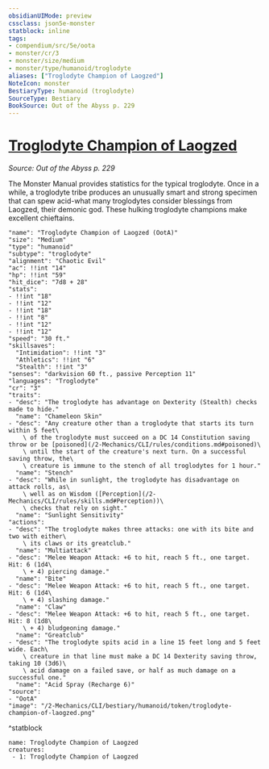 ```yaml
---
obsidianUIMode: preview
cssclass: json5e-monster
statblock: inline
tags:
- compendium/src/5e/oota
- monster/cr/3
- monster/size/medium
- monster/type/humanoid/troglodyte
aliases: ["Troglodyte Champion of Laogzed"]
NoteIcon: monster
BestiaryType: humanoid (troglodyte)
SourceType: Bestiary
BookSource: Out of the Abyss p. 229
---
```

# [Troglodyte Champion of Laogzed](2-Mechanics/CLI/bestiary/humanoid/troglodyte-champion-of-laogzed-oota.md)
*Source: Out of the Abyss p. 229*  

The Monster Manual provides statistics for the typical troglodyte. Once in a while, a troglodyte tribe produces an unusually smart and strong specimen that can spew acid-what many troglodytes consider blessings from Laogzed, their demonic god. These hulking troglodyte champions make excellent chieftains.

```statblock
"name": "Troglodyte Champion of Laogzed (OotA)"
"size": "Medium"
"type": "humanoid"
"subtype": "troglodyte"
"alignment": "Chaotic Evil"
"ac": !!int "14"
"hp": !!int "59"
"hit_dice": "7d8 + 28"
"stats":
- !!int "18"
- !!int "12"
- !!int "18"
- !!int "8"
- !!int "12"
- !!int "12"
"speed": "30 ft."
"skillsaves":
  "Intimidation": !!int "3"
  "Athletics": !!int "6"
  "Stealth": !!int "3"
"senses": "darkvision 60 ft., passive Perception 11"
"languages": "Troglodyte"
"cr": "3"
"traits":
- "desc": "The troglodyte has advantage on Dexterity (Stealth) checks made to hide."
  "name": "Chameleon Skin"
- "desc": "Any creature other than a troglodyte that starts its turn within 5 feet\
    \ of the troglodyte must succeed on a DC 14 Constitution saving throw or be [poisoned](/2-Mechanics/CLI/rules/conditions.md#poisoned)\
    \ until the start of the creature's next turn. On a successful saving throw, the\
    \ creature is immune to the stench of all troglodytes for 1 hour."
  "name": "Stench"
- "desc": "While in sunlight, the troglodyte has disadvantage on attack rolls, as\
    \ well as on Wisdom ([Perception](/2-Mechanics/CLI/rules/skills.md#Perception))\
    \ checks that rely on sight."
  "name": "Sunlight Sensitivity"
"actions":
- "desc": "The troglodyte makes three attacks: one with its bite and two with either\
    \ its claws or its greatclub."
  "name": "Multiattack"
- "desc": "Melee Weapon Attack: +6 to hit, reach 5 ft., one target. Hit: 6 (1d4\
    \ + 4) piercing damage."
  "name": "Bite"
- "desc": "Melee Weapon Attack: +6 to hit, reach 5 ft., one target. Hit: 6 (1d4\
    \ + 4) slashing damage."
  "name": "Claw"
- "desc": "Melee Weapon Attack: +6 to hit, reach 5 ft., one target. Hit: 8 (1d8\
    \ + 4) bludgeoning damage."
  "name": "Greatclub"
- "desc": "The troglodyte spits acid in a line 15 feet long and 5 feet wide. Each\
    \ creature in that line must make a DC 14 Dexterity saving throw, taking 10 (3d6)\
    \ acid damage on a failed save, or half as much damage on a successful one."
  "name": "Acid Spray (Recharge 6)"
"source":
- "OotA"
"image": "/2-Mechanics/CLI/bestiary/humanoid/token/troglodyte-champion-of-laogzed.png"
```
^statblock

```encounter-table
name: Troglodyte Champion of Laogzed
creatures:
 - 1: Troglodyte Champion of Laogzed
```